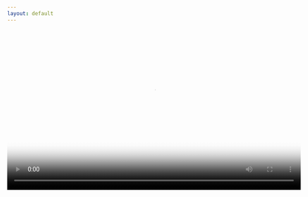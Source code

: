 ```yaml
---
layout: default
---
```


<script src="http://vjs.zencdn.net/4.0/video.js"></script>

<video id="pelican-installation" class="video-js vjs-default-skin" controls
preload="auto" width="683" height="374" poster="/images/logo.png"
data-setup="{}">
<source src="/images/erit.mp4" type='video/mp4'>
</video>


